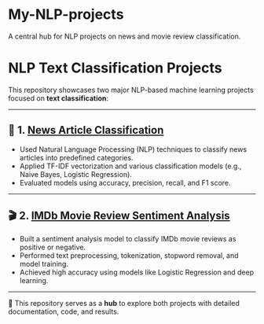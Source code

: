 # My-NLP-projects
A central hub for NLP projects on news and movie review classification.


# NLP Text Classification Projects

This repository showcases two major NLP-based machine learning projects focused on **text classification**:

---

## 📌 1. [News Article Classification](https://github.com/shivee-code/News-Article-Classification-NLP-project)

- Used Natural Language Processing (NLP) techniques to classify news articles into predefined categories.
- Applied TF-IDF vectorization and various classification models (e.g., Naive Bayes, Logistic Regression).
- Evaluated models using accuracy, precision, recall, and F1 score.

---

## 🎬 2. [IMDb Movie Review Sentiment Analysis](https://github.com/shivee-code/IMDb-Movie-Review-NLP-project)

- Built a sentiment analysis model to classify IMDb movie reviews as positive or negative.
- Performed text preprocessing, tokenization, stopword removal, and model training.
- Achieved high accuracy using models like Logistic Regression and deep learning.

---

📂 This repository serves as a **hub** to explore both projects with detailed documentation, code, and results.

